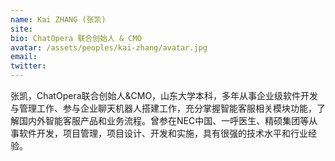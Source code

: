 ```yaml
---
name: Kai ZHANG (张凯)
site: 
bio: ChatOpera 联合创始人 & CMO
avatar: /assets/peoples/kai-zhang/avatar.jpg
email: 
twitter: 
---
```


张凯，ChatOpera联合创始人&CMO，山东大学本科，多年从事企业级软件开发与管理工作、参与企业聊天机器人搭建工作，充分掌握智能客服相关模块功能，了解国内外智能客服产品和业务流程。曾参在NEC中国、一呼医生、精硕集团等从事软件开发，项目管理，项目设计、开发和实施，具有很强的技术水平和行业经验。
